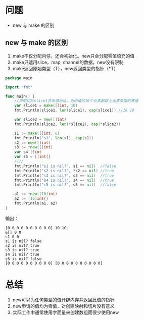 # 问题

- new 与 make 的区别


## new 与 make 的区别
1. make不仅分配内仔，还会初始化。new只会分配零值填充的值
2. make只适用slice，map, channel的数据，new没有限制
3. make返回原始类型（T），new返回类型的指针（*T）


```go
package main

import "fmt"

func main() {
	//声明切片slice1并申请地址，为申请的10个元素都赋上元素类型的零值
	var slice1 = make([]int, 10)
	fmt.Println(slice1, len(slice1), cap(slice1)) //10 10

	var slice2 = new([]int)
	fmt.Println(slice2, len(*slice2), cap(*slice2))

	s1 := make([]int, 0)
	fmt.Println("s1", len(s1), cap(s1))
	s2 := new([]int)
	s3 := *new([]int)
	var s4 []int
	var s5 = []int{}
	////
	fmt.Println("s1 is nil?", s1 == nil)  //false
	fmt.Println("s2 is nil?", *s2 == nil) //true
	fmt.Println("s3 is nil?", s3 == nil)  //true
	fmt.Println("s4 is nil?", s4 == nil)  //true
	fmt.Println("s5 is nil?", s5 == nil)  //false

	a1 := *new([10]int)
	a2 := [10]int{}
	fmt.Println(a1, a2)
}
```

输出：

```
[0 0 0 0 0 0 0 0 0 0] 10 10
&[] 0 0
s1 0 0
s1 is nil? false
s2 is nil? true
s3 is nil? true
s4 is nil? true
s5 is nil? false
[0 0 0 0 0 0 0 0 0 0] [0 0 0 0 0 0 0 0 0 0]
```

# 总结

1. new可以为任何类型的值开辟内存并返回此值的指针
2. new申请的值均为零值，对创建映射和切片没有意义
3. 实际工作中通常使用字面量来创建数组而很少使用new
